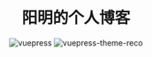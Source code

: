 <h1 align="center">阳明的个人博客</h1>

<div align="center">
  <img src="https://img.shields.io/badge/vuepress-1.0.1-brightgreen.svg" alt="vuepress">
  <img src="https://img.shields.io/badge/vuepress--theme--reco-1.0.0--alpha.28-blue.svg" alt="vuepress-theme-reco">
</div>
